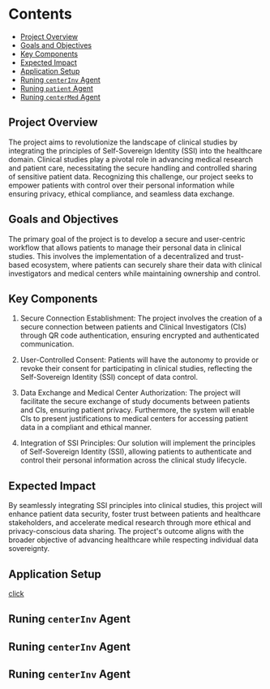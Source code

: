# Contents <!-- omit in toc -->
- [Project Overview](#project-overview)
- [Goals and Objectives](#goals-and-objectives)
- [Key Components](#key-components)
- [Expected Impact](#expected-impact)
- [Application Setup](#application-setup)
- [Runing `centerInv` Agent](#run-centerInv-agent)
- [Runing `patient` Agent](#run-patient-agent)
- [Runing `centerMed` Agent](##run-centerMed-agent)

## Project Overview

The project aims to revolutionize the landscape of clinical studies by integrating the principles of Self-Sovereign Identity (SSI) into the healthcare domain. Clinical studies play a pivotal role in advancing medical research and patient care, necessitating the secure handling and controlled sharing of sensitive patient data. Recognizing this challenge, our project seeks to empower patients with control over their personal information while ensuring privacy, ethical compliance, and seamless data exchange.

## Goals and Objectives

The primary goal of the project is to develop a secure and user-centric workflow that allows patients to manage their personal data in clinical studies. This involves the implementation of a decentralized and trust-based ecosystem, where patients can securely share their data with clinical investigators and medical centers while maintaining ownership and control.

## Key Components

1. Secure Connection Establishment: The project involves the creation of a secure connection between patients and Clinical Investigators (CIs) through QR code authentication, ensuring encrypted and authenticated communication.

2. User-Controlled Consent: Patients will have the autonomy to provide or revoke their consent for participating in clinical studies, reflecting the Self-Sovereign Identity (SSI) concept of data control.

3. Data Exchange and Medical Center Authorization: The project will facilitate the secure exchange of study documents between patients and CIs, ensuring patient privacy. Furthermore, the system will enable CIs to present justifications to medical centers for accessing patient data in a compliant and ethical manner.

4. Integration of SSI Principles: Our solution will implement the principles of Self-Sovereign Identity (SSI), allowing patients to authenticate and control their personal information across the clinical study lifecycle.

## Expected Impact

By seamlessly integrating SSI principles into clinical studies, this project will enhance patient data security, foster trust between patients and healthcare stakeholders, and accelerate medical research through more ethical and privacy-conscious data sharing. The project's outcome aligns with the broader objective of advancing healthcare while respecting individual data sovereignty.

## Application Setup 
[click](https://github.com/0farah/GDCP.git/application/README.md)

## Runing `centerInv` Agent

## Runing `centerInv` Agent

## Runing `centerInv` Agent